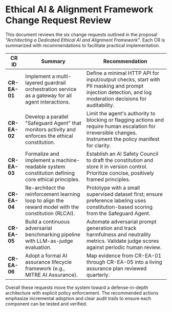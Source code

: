 # Ethical AI & Alignment Framework Change Request Review

This document reviews the six change requests outlined in the proposal _"Architecting a Dedicated Ethical AI and Alignment Framework"_. Each CR is summarized with recommendations to facilitate practical implementation.

| CR ID | Summary | Recommendation |
|-------|---------|---------------|
| **CR-EA-01** | Implement a multi-layered guardrail orchestration service as a gateway for all agent interactions. | Define a minimal HTTP API for input/output checks, start with PII masking and prompt injection detection, and log moderation decisions for auditability. |
| **CR-EA-02** | Develop a parallel "Safeguard Agent" that monitors activity and enforces the ethical constitution. | Limit the agent's authority to blocking or flagging actions and require human escalation for irreversible changes. Instrument the policy manifest for clarity. |
| **CR-EA-03** | Formalize and implement a machine-readable system constitution defining core ethical principles. | Establish an AI Safety Council to draft the constitution and store it in version control. Prioritize concise, positively framed principles. |
| **CR-EA-04** | Re-architect the reinforcement learning loop to align the reward model with the constitution (RLCAI). | Prototype with a small supervised dataset first; ensure preference labeling uses constitution-based scoring from the Safeguard Agent. |
| **CR-EA-05** | Build a continuous adversarial benchmarking pipeline with LLM-as-judge evaluation. | Automate adversarial prompt generation and track harmfulness and neutrality metrics. Validate judge scores against periodic human review. |
| **CR-EA-06** | Adopt a formal AI assurance lifecycle framework (e.g., MITRE AI Assurance). | Map evidence from CR-EA-01 through CR-EA-05 into a living assurance plan reviewed quarterly. |

Overall these requests move the system toward a defense-in-depth architecture with explicit policy enforcement. The recommended actions emphasize incremental adoption and clear audit trails to ensure each component can be tested and verified.
